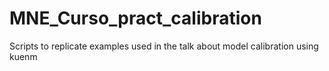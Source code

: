 # MNE_Curso_pract_calibration
Scripts to replicate examples used in the talk about model calibration using kuenm
